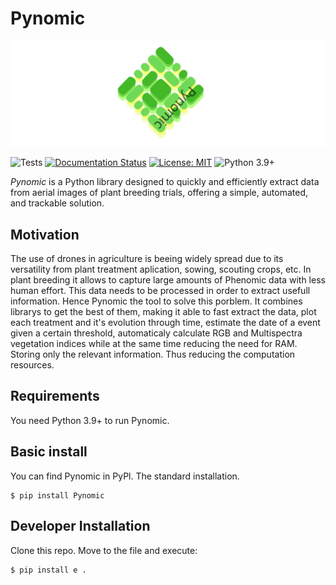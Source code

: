# Pynomic

![logo](https://raw.githubusercontent.com/JMFiore/Pynomic/master/docs/_static/pynomic_logo.svg)


![Tests](https://github.com/JMFiore/Pynomic/actions/workflows/testing.yml/badge.svg)
[![Documentation Status](https://readthedocs.org/projects/pynomic/badge/?version=latest)](https://pynomic.readthedocs.io/en/latest/?badge=latest)
[![License: MIT](https://img.shields.io/badge/License-MIT-yellow.svg)](https://opensource.org/licenses/MIT)
![Python 3.9+](https://img.shields.io/badge/python-3.9+-blue.svg)


*Pynomic* is a Python library designed to quickly and efficiently extract data from aerial images of plant breeding trials, offering a simple, automated, and trackable solution.

## Motivation
The use of drones in agriculture is beeing widely spread due to its versatility from plant treatment aplication, sowing, scouting crops, etc. In plant breeding it allows to capture large amounts of Phenomic data with less human effort.
This data needs to be processed in order to extract usefull information. Hence Pynomic the tool to solve this porblem. It combines librarys to get the best of them, making it able to fast extract the data, plot each treatment and it's evolution
through time, estimate the date of a event given a certain threshold, automaticaly calculate RGB and Multispectra vegetation indices while at the same time reducing the need for RAM. Storing only the relevant information. Thus reducing the computation resources.

## Requirements
You need Python 3.9+ to run Pynomic.

## Basic install
You can find Pynomic in PyPl. The standard installation.

    $ pip install Pynomic


## Developer Installation 
Clone this repo. Move to the file and execute:

    $ pip install e .
